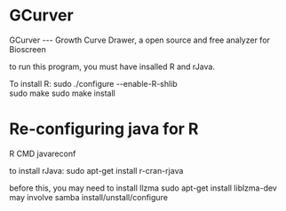# GCurver
GCurver --- Growth Curve Drawer, a open source and free analyzer for Bioscreen

to run this program, you must have insalled R and rJava.

To install R:
sudo ./configure  --enable-R-shlib      
sudo make
sudo make install

# Re-configuring java for R
 R CMD javareconf

to install rJava:
sudo apt-get install r-cran-rjava

before this, you may need to install llzma
sudo apt-get install liblzma-dev
may involve samba install/unstall/configure

